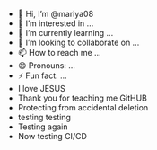 - 👋 Hi, I’m @mariya08
- 👀 I’m interested in ...
- 🌱 I’m currently learning ...
- 💞️ I’m looking to collaborate on ...
- 📫 How to reach me ...
- 😄 Pronouns: ...
- ⚡ Fun fact: ...
- I love JESUS
- Thank you for teaching me GitHUB
- Protecting from accidental deletion
- testing testing
- Testing again
- Now testing CI/CD

<!---
mariya082024/mariya082024 is a ✨ special ✨ repository because its `README.md` (this file) appears on your GitHub profile.
You can click the Preview link to take a look at your changes.
--->
